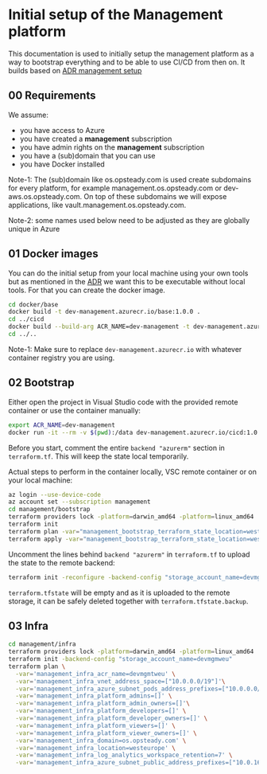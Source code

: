 # Initial setup of the Management platform

This documentation is used to initially setup the management platform as a way to bootstrap everything and to be able to use CI/CD from then on. It builds based on [ADR management setup](../adr/0013-management-setup.md)

## 00 Requirements

We assume:

- you have access to Azure
- you have created a **management** subscription
- you have admin rights on the **management** subscription
- you have a (sub)domain that you can use
- you have Docker installed

Note-1: The (sub)domain like os.opsteady.com is used create subdomains for every platform, for example management.os.opsteady.com or dev-aws.os.opsteady.com. On top of these subdomains we will expose applications, like vault.management.os.opsteady.com.

Note-2: some names used below need to be adjusted as they are globally unique in Azure

## 01 Docker images

You can do the initial setup from your local machine using your own tools but as mentioned in the [ADR](../adr/0011-no-local-tools.md) we want this to be executable without local tools. For that you can create the docker image.

```bash
cd docker/base
docker build -t dev-management.azurecr.io/base:1.0.0 .
cd ../cicd
docker build --build-arg ACR_NAME=dev-management -t dev-management.azurecr.io/cicd:1.0.0 .
cd ../..
```

Note-1: Make sure to replace `dev-management.azurecr.io` with whatever container registry you are using.

## 02 Bootstrap

Either open the project in Visual Studio code with the provided remote container or use the container manually:

```bash
export ACR_NAME=dev-management
docker run -it --rm -v $(pwd):/data dev-management.azurecr.io/cicd:1.0.0 /bin/bash
```

Before you start, comment the entire `backend "azurerm"` section in `terraform.tf`. This will keep the state local temporarily.

Actual steps to perform in the container locally, VSC remote container or on your local machine:

```bash
az login --use-device-code
az account set --subscription management
cd management/bootstrap
terraform providers lock -platform=darwin_amd64 -platform=linux_amd64
terraform init
terraform plan -var="management_bootstrap_terraform_state_location=westeurope" -var="management_bootstrap_terraform_state_account_name=devmgmtweu"
terraform apply -var="management_bootstrap_terraform_state_location=westeurope" -var="management_bootstrap_terraform_state_account_name=devmgmtweu"
```

Uncomment the lines behind `backend "azurerm"` in `terraform.tf` to upload the state to the remote backend:

```bash
terraform init -reconfigure -backend-config "storage_account_name=devmgmtweu"
```

`terraform.tfstate` will be empty and as it is uploaded to the remote storage, it can be safely deleted together with `terraform.tfstate.backup`.

## 03 Infra

```bash
cd management/infra
terraform providers lock -platform=darwin_amd64 -platform=linux_amd64
terraform init -backend-config "storage_account_name=devmgmweu"
terraform plan \
  -var='management_infra_acr_name=devmgmtweu' \
  -var='management_infra_vnet_address_space=["10.0.0.0/19"]'\
  -var='management_infra_azure_subnet_pods_address_prefixes=["10.0.0.0/20"]' \
  -var='management_infra_platform_admins=[]' \
  -var='management_infra_platform_admin_owners=[]'\
  -var='management_infra_platform_developers=[]' \
  -var='management_infra_platform_developer_owners=[]' \
  -var='management_infra_platform_viewers=[]' \
  -var='management_infra_platform_viewer_owners=[]' \
  -var='management_infra_domain=os.opsteady.com' \
  -var='management_infra_location=westeurope' \
  -var='management_infra_log_analytics_workspace_retention=7' \
  -var='management_infra_azure_subnet_public_address_prefixes=["10.0.16.0/24"]
```
